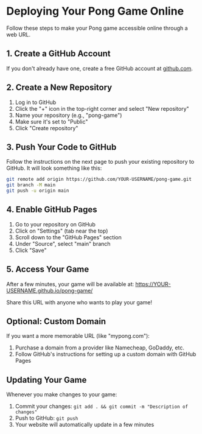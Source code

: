 # Deploying Your Pong Game Online

Follow these steps to make your Pong game accessible online through a web URL.

## 1. Create a GitHub Account

If you don't already have one, create a free GitHub account at [github.com](https://github.com/).

## 2. Create a New Repository

1. Log in to GitHub
2. Click the "+" icon in the top-right corner and select "New repository"
3. Name your repository (e.g., "pong-game")
4. Make sure it's set to "Public"
5. Click "Create repository"

## 3. Push Your Code to GitHub

Follow the instructions on the next page to push your existing repository to GitHub. It will look something like this:

```bash
git remote add origin https://github.com/YOUR-USERNAME/pong-game.git
git branch -M main
git push -u origin main
```

## 4. Enable GitHub Pages

1. Go to your repository on GitHub
2. Click on "Settings" (tab near the top)
3. Scroll down to the "GitHub Pages" section
4. Under "Source", select "main" branch
5. Click "Save"

## 5. Access Your Game

After a few minutes, your game will be available at:
https://YOUR-USERNAME.github.io/pong-game/

Share this URL with anyone who wants to play your game!

## Optional: Custom Domain

If you want a more memorable URL (like "mypong.com"):
1. Purchase a domain from a provider like Namecheap, GoDaddy, etc.
2. Follow GitHub's instructions for setting up a custom domain with GitHub Pages

## Updating Your Game

Whenever you make changes to your game:
1. Commit your changes: `git add . && git commit -m "Description of changes"`
2. Push to GitHub: `git push`
3. Your website will automatically update in a few minutes
